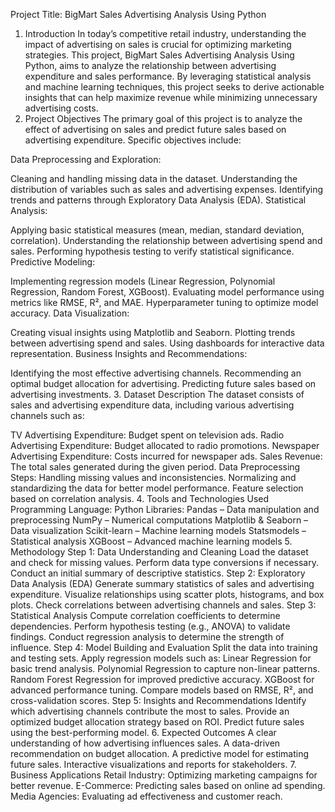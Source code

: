 Project Title: BigMart Sales Advertising Analysis Using Python
1. Introduction
In today’s competitive retail industry, understanding the impact of advertising on sales is crucial for optimizing marketing strategies. This project, BigMart Sales Advertising Analysis Using Python, aims to analyze the relationship between advertising expenditure and sales performance. By leveraging statistical analysis and machine learning techniques, this project seeks to derive actionable insights that can help maximize revenue while minimizing unnecessary advertising costs.
2. Project Objectives
The primary goal of this project is to analyze the effect of advertising on sales and predict future sales based on advertising expenditure. Specific objectives include:

Data Preprocessing and Exploration:

Cleaning and handling missing data in the dataset.
Understanding the distribution of variables such as sales and advertising expenses.
Identifying trends and patterns through Exploratory Data Analysis (EDA).
Statistical Analysis:

Applying basic statistical measures (mean, median, standard deviation, correlation).
Understanding the relationship between advertising spend and sales.
Performing hypothesis testing to verify statistical significance.
Predictive Modeling:

Implementing regression models (Linear Regression, Polynomial Regression, Random Forest, XGBoost).
Evaluating model performance using metrics like RMSE, R², and MAE.
Hyperparameter tuning to optimize model accuracy.
Data Visualization:

Creating visual insights using Matplotlib and Seaborn.
Plotting trends between advertising spend and sales.
Using dashboards for interactive data representation.
Business Insights and Recommendations:

Identifying the most effective advertising channels.
Recommending an optimal budget allocation for advertising.
Predicting future sales based on advertising investments.
3. Dataset Description
The dataset consists of sales and advertising expenditure data, including various advertising channels such as:

TV Advertising Expenditure: Budget spent on television ads.
Radio Advertising Expenditure: Budget allocated to radio promotions.
Newspaper Advertising Expenditure: Costs incurred for newspaper ads.
Sales Revenue: The total sales generated during the given period.
Data Preprocessing Steps:
Handling missing values and inconsistencies.
Normalizing and standardizing the data for better model performance.
Feature selection based on correlation analysis.
4. Tools and Technologies Used
Programming Language: Python
Libraries:
Pandas – Data manipulation and preprocessing
NumPy – Numerical computations
Matplotlib & Seaborn – Data visualization
Scikit-learn – Machine learning models
Statsmodels – Statistical analysis
XGBoost – Advanced machine learning models
5. Methodology
Step 1: Data Understanding and Cleaning
Load the dataset and check for missing values.
Perform data type conversions if necessary.
Conduct an initial summary of descriptive statistics.
Step 2: Exploratory Data Analysis (EDA)
Generate summary statistics of sales and advertising expenditure.
Visualize relationships using scatter plots, histograms, and box plots.
Check correlations between advertising channels and sales.
Step 3: Statistical Analysis
Compute correlation coefficients to determine dependencies.
Perform hypothesis testing (e.g., ANOVA) to validate findings.
Conduct regression analysis to determine the strength of influence.
Step 4: Model Building and Evaluation
Split the data into training and testing sets.
Apply regression models such as:
Linear Regression for basic trend analysis.
Polynomial Regression to capture non-linear patterns.
Random Forest Regression for improved predictive accuracy.
XGBoost for advanced performance tuning.
Compare models based on RMSE, R², and cross-validation scores.
Step 5: Insights and Recommendations
Identify which advertising channels contribute the most to sales.
Provide an optimized budget allocation strategy based on ROI.
Predict future sales using the best-performing model.
6. Expected Outcomes
A clear understanding of how advertising influences sales.
A data-driven recommendation on budget allocation.
A predictive model for estimating future sales.
Interactive visualizations and reports for stakeholders.
7. Business Applications
Retail Industry: Optimizing marketing campaigns for better revenue.
E-Commerce: Predicting sales based on online ad spending.
Media Agencies: Evaluating ad effectiveness and customer reach.

